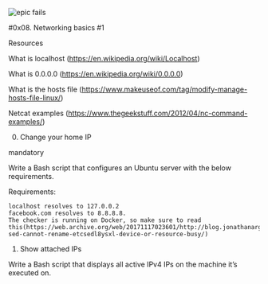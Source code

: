 ![epic fails](https://s3.amazonaws.com/intranet-projects-files/holbertonschool-sysadmin_devops/285/s7kpNYq.png)

#0x08. Networking basics #1

Resources

What is localhost (https://en.wikipedia.org/wiki/Localhost)

What is 0.0.0.0 (https://en.wikipedia.org/wiki/0.0.0.0)

What is the hosts file (https://www.makeuseof.com/tag/modify-manage-hosts-file-linux/)

Netcat examples (https://www.thegeekstuff.com/2012/04/nc-command-examples/)

0. Change your home IP

mandatory

Write a Bash script that configures an Ubuntu server with the below requirements.

Requirements:

    localhost resolves to 127.0.0.2
    facebook.com resolves to 8.8.8.8.
    The checker is running on Docker, so make sure to read this(https://web.archive.org/web/20171117023601/http://blog.jonathanargentiero.com/docker-sed-cannot-rename-etcsedl8ysxl-device-or-resource-busy/)

1. Show attached IPs

Write a Bash script that displays all active IPv4 IPs on the machine it’s executed on.
